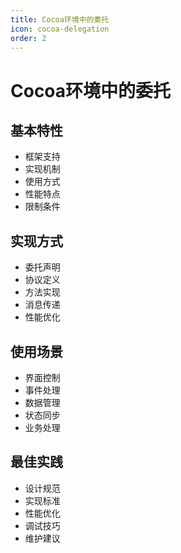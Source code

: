 ```yaml
---
title: Cocoa环境中的委托
icon: cocoa-delegation
order: 2
---
```


# Cocoa环境中的委托

## 基本特性
- 框架支持
- 实现机制
- 使用方式
- 性能特点
- 限制条件

## 实现方式
- 委托声明
- 协议定义
- 方法实现
- 消息传递
- 性能优化

## 使用场景
- 界面控制
- 事件处理
- 数据管理
- 状态同步
- 业务处理

## 最佳实践
- 设计规范
- 实现标准
- 性能优化
- 调试技巧
- 维护建议
